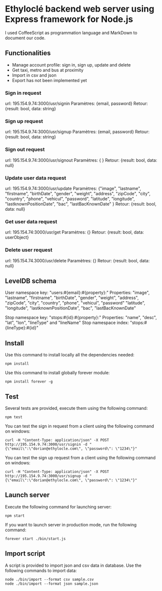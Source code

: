 # Ethyloclé backend web server using Express framework for Node.js

I used CoffeeScript as programmation language and MarkDown to document our code.

## Functionalities
* Manage account profile: sign in, sign up, update and delete
* Get taxi, metro and bus at proximity
* Import in csv and json
* Export has not been implemented yet

### Sign in request
url: 195.154.9.74:3000/usr/signin
Paramètres: {email, password}
Retour: {result: bool, data: string}

### Sign up request
url: 195.154.9.74:3000/usr/signup
Paramètres: {email, password}
Retour: {result: bool, data: string}

### Sign out request
url: 195.154.9.74:3000/usr/signout
Paramètres: { }
Retour: {result: bool, data: null}

### Update user data request
url: 195.154.9.74:3000/usr/update
Paramètres: {"image", "lastname", "firstname", "birthDate", "gender", "weight", "address", "zipCode", "city", "country", "phone", "vehicul", "password", "latitude", "longitude", "lastknownPositionDate", "bac", "lastBacKnownDate" }
Retour: {result: bool, data: null}

### Get user data request
url: 195.154.74:3000/usr/get
Paramètres: {}
Retour: {result: bool, data: userObject}

### Delete user request
url: 195.154.74.3000/usr/delete
Paramètres: {}
Retour: {result: bool, data: null}

## LevelDB schema
User namespace key: "users:#{email}:#{property}:"
Properties: "image", "lastname", "firstname", "birthDate", "gender", "weight", "address", "zipCode", "city", "country", "phone", "vehicul", "password" "latitude", "longitude", "lastknownPositionDate", "bac", "lastBacKnownDate"

Stop namespace key: "stops:#{id}:#{property}:"
Properties: "name", "desc", "lat", "lon", "lineType" and "lineName"
Stop namespace index: "stops:#{lineType}:#{id}"

## Install
Use this command to install locally all the dependencies needed:
```
npm install
```
Use this command to install globally forever module:
```
npm install forever -g
```

## Test
Several tests are provided, execute them using the following command:
```
npm test
```
You can test the sign in request from a client using the following command on windows:
```
curl -H "Content-Type: application/json" -X POST http://195.154.9.74:3000/usr/signin -d "{\"email\":\"dorian@ethylocle.com\", \"password\": \"1234\"}"
```
You can test the sign up request from a client using the following command on windows:
```
curl -H "Content-Type: application/json" -X POST http://195.154.9.74:3000/usr/signup -d "{\"email\":\"dorian@ethylocle.com\", \"password\": \"1234\"}"
```

## Launch server
Execute the following command for launching server:
```
npm start
```
If you want to launch server in production mode, run the following command:
```
forever start ./bin/start.js
```

## Import script
A script is provided to import json and csv data in database. Use the following commands to import data:

```
node ./bin/import --format csv sample.csv
node ./bin/import --format json sample.json
```

